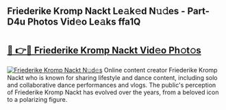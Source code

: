 ## Friederike Kromp Nackt Le𝚊k𝚎d N𝚞𝚍es - Part-D4u Photos Vid𝚎o Le𝚊ks ffa1Q

# <h2><a href="http://fbayuo.evod.top/?m=Friederike+Kromp+Nackt">🔗 👉🔴 Friederike Kromp Nackt Vid𝚎o Ph𝚘t𝚘s</a></h2>

[![Friederike Kromp Nackt N𝚞d𝚎s](https://i.imgur.com/8V9OHl7.gif)](http://fbayuo.evod.top/?m=Friederike+Kromp+Nackt)
Online content creator Friederike Kromp Nackt who is known for sharing lifestyle and dance content, including solo and collaborative dance performances and vlogs. The public's perception of Friederike Kromp Nackt has evolved over the years, from a beloved icon to a polarizing figure. 
